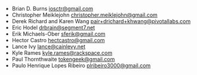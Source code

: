 * Brian D. Burns <iosctr@gmail.com>
* Christopher Meiklejohn <christopher.meiklejohn@gmail.com>
* Derek Richard and Karen Wang <pair+drichard+khwang@pivotallabs.com>
* Eric Hodel <drbrain@segment7.net>
* Erik Michaels-Ober <sferik@gmail.com>
* Hector Castro <hectcastro@gmail.com>
* Lance Ivy <lance@cainlevy.net>
* Kyle Rames <kyle.rames@rackspace.com>
* Paul Thornthwaite <tokengeek@gmail.com>
* Paulo Henrique Lopes Ribeiro <plribeiro3000@gmail.com>
